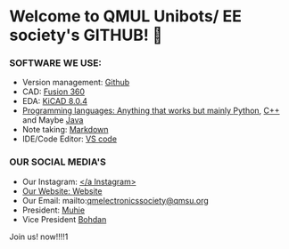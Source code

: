# Welcome to QMUL Unibots/ EE society's GITHUB! 👋


### SOFTWARE WE USE:

- Version management: <a href='https://github.com/'>Github</a>
- CAD: <a href = 'https://www.autodesk.co.uk/products/fusion-360/overview?term=1-YEAR&tab=subscription&plc=F36'> Fusion 360 </a>
- EDA: <a href = 'https://www.kicad.org'> KiCAD 8.0.4
- Programming languages: Anything that works but mainly <a href='https://www.python.org/'>Python</a>, <a href='https://en.cppreference.com/w/'>C++</a> and Maybe <a href='https://docs.oracle.com/en/java/javase/21/'>Java</a>
- Note taking: <a href='https://www.markdowntutorial.com/lesson/4/#:~:text=To%20create%20an%20inline%20image,image%20for%20the%20visually%20impaired.)' >Markdown</a> 
- IDE/Code Editor: <a href='https://code.visualstudio.com/'>VS code </a>


### OUR SOCIAL MEDIA'S
- Our Instagram: <a href="https://www.instagram.com/qmelectronics_soc?igsh=NmF0ZWp0czl4MXZu&utm_source=qr"></a Instagram>
- Our Website: <a href="http://qmules.tech">Website</a>
- Our Email: mailto:qmelectronicssociety@qmsu.org
- President: <a href='https://github.com/Muhie'>Muhie</a>
- Vice President <a href='https://github.com/Tx42'>Bohdan</a>

Join us! now!!!!1
